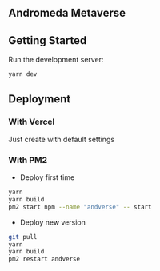 ## Andromeda Metaverse

## Getting Started

Run the development server:

```bash
yarn dev
```

## Deployment

### With Vercel

Just create with default settings

### With PM2

- Deploy first time

```bash
yarn
yarn build
pm2 start npm --name "andverse" -- start
```

- Deploy new version

```bash
git pull
yarn
yarn build
pm2 restart andverse
```